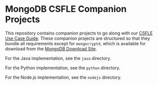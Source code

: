 # MongoDB CSFLE Companion Projects

This repository contains companion projects to go along with our [CSFLE Use Case Guide](https://docs.mongodb.com/ecosystem/use-cases/client-side-field-level-encryption-guide/). These companion projects
are structured so that they bundle all requirements except for `mongocryptd`,
which is available for download from the [MongoDB Download Site](https://www.mongodb.com/download-center/enterprise).

For the Java implementation, see the `java` directory.

For the Python implementation, see the `python` directory.

For the Node.js implementation, see the `nodejs` directory.
